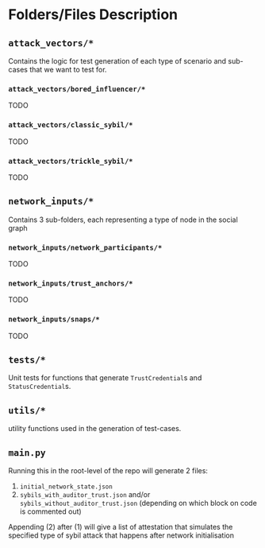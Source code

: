 # Folders/Files Description

## `attack_vectors/*`
Contains the logic for test generation of each type of scenario and sub-cases that we want to test for.

### `attack_vectors/bored_influencer/*`
TODO

### `attack_vectors/classic_sybil/*`
TODO

### `attack_vectors/trickle_sybil/*`
TODO

## `network_inputs/*`
Contains 3 sub-folders, each representing a type of node in the social graph

### `network_inputs/network_participants/*`
TODO

### `network_inputs/trust_anchors/*`
TODO

### `network_inputs/snaps/*`
TODO

## `tests/*`
Unit tests for functions that generate `TrustCredential`s and `StatusCredential`s.

## `utils/*`
utility functions used in the generation of test-cases. 

## `main.py`
Running this in the root-level of the repo will generate 2 files:
1. `initial_network_state.json`
2. `sybils_with_auditor_trust.json` and/or `sybils_without_auditor_trust.json` (depending on which block on code is commented out)

Appending (2) after (1) will give a list of attestation that simulates the specified type of sybil attack that happens after network initialisation
